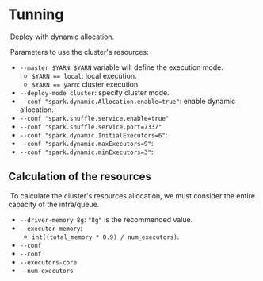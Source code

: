 # Tunning

​	Deploy with dynamic allocation.

​	Parameters to use the cluster's resources:

- `--master $YARN`: `$YARN` variable will define the execution mode.
    - `$YARN == local`: local execution.
    - `$YARN == yarn`: cluster execution.
- `--deploy-mode cluster`: specify cluster mode.
- `--conf "spark.dynamic.Allocation.enable=true"`: enable dynamic allocation.
- `--conf "spark.shuffle.service.enable=true"`
- `--conf "spark.shuffle.service.port=7337"`
- `--conf "spark.dynamic.InitialExecutors=6"`:
- `--conf "spark.dynamic.maxExecutors=9"`:
- `--conf "spark.dynamic.minExecutors=3"`:

## Calculation of the resources

​	To calculate the cluster's resources allocation, we must consider the entire capacity of the infra/queue.

- `--driver-memory 8g`: `"8g"` is the recommended value.
- `--executor-memory`:
    - `int((total_memory * 0.9) / num_executors)`.
- `--conf`
- `--conf`
- `--executors-core`
- `--num-executors`
